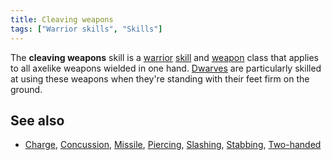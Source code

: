```yaml
---
title: Cleaving weapons
tags: ["Warrior skills", "Skills"]
---
```

The **cleaving weapons** skill is a [warrior](warrior "wikilink")
[skill](skill "wikilink") and [weapon](weapon "wikilink") class that
applies to all axelike weapons wielded in one hand.
[Dwarves](Dwarf "wikilink") are particularly skilled at using these
weapons when they're standing with their feet firm on the ground.

## See also

- [Charge](Charge "wikilink"), [Concussion](Concussion "wikilink"),
  [Missile](Missile "wikilink"), [Piercing](Piercing "wikilink"),
  [Slashing](Slashing "wikilink"), [Stabbing](Stabbing "wikilink"),
  [Two-handed](Two-handed "wikilink")
